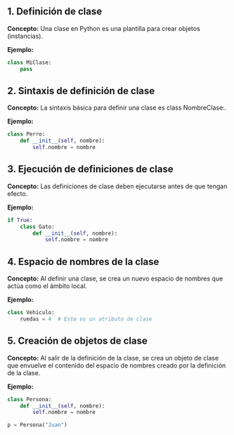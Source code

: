 ## 1. Definición de clase

**Concepto:** Una clase en Python es una plantilla para crear objetos (instancias).

**Ejemplo:**

```python
class MiClase:
    pass
```

## 2. Sintaxis de definición de clase

**Concepto:** La sintaxis básica para definir una clase es class NombreClase:.

**Ejemplo:**

```python
class Perro:
    def __init__(self, nombre):
        self.nombre = nombre
```

## 3. Ejecución de definiciones de clase

**Concepto:** Las definiciones de clase deben ejecutarse antes de que tengan efecto.

**Ejemplo:**

```python
if True:
    class Gato:
        def __init__(self, nombre):
            self.nombre = nombre
```

## 4. Espacio de nombres de la clase

**Concepto:** Al definir una clase, se crea un nuevo espacio de nombres que actúa como el ámbito local.

**Ejemplo:**

```python
class Vehiculo:
    ruedas = 4  # Este es un atributo de clase
```

## 5. Creación de objetos de clase

**Concepto:** Al salir de la definición de la clase, se crea un objeto de clase que envuelve el contenido del espacio de nombres creado por la definición de la clase.

**Ejemplo:**

```python
class Persona:
    def __init__(self, nombre):
        self.nombre = nombre

p = Persona("Juan")
```
